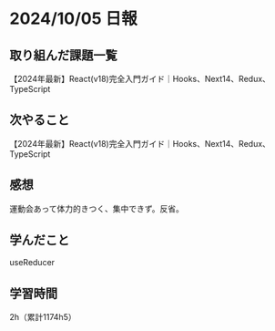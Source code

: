 # 2024/10/05 日報
## 取り組んだ課題一覧
【2024年最新】React(v18)完全入門ガイド｜Hooks、Next14、Redux、TypeScript

## 次やること
【2024年最新】React(v18)完全入門ガイド｜Hooks、Next14、Redux、TypeScript


## 感想
運動会あって体力的きつく、集中できず。反省。

## 学んだこと
useReducer

## 学習時間
2h（累計1174h5）
